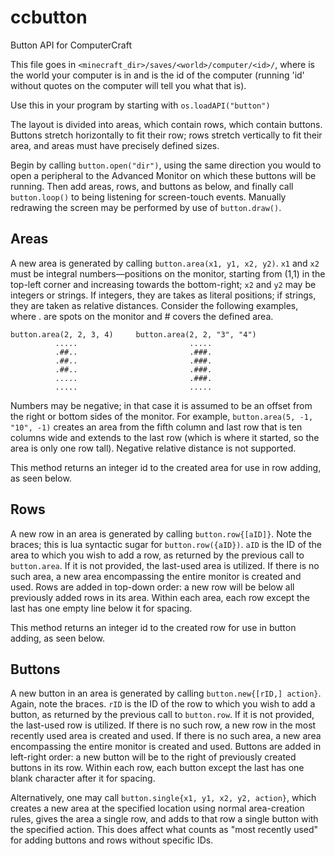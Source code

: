ccbutton
========

Button API for ComputerCraft

This file goes in `<minecraft_dir>/saves/<world>/computer/<id>/`, where <world>
is the world your computer is in and <id> is the id of the computer (running
'id' without quotes on the computer will tell you what that is).

Use this in your program by starting with `os.loadAPI("button")`

The layout is divided into areas, which contain rows, which contain buttons.
Buttons stretch horizontally to fit their row; rows stretch vertically to fit
their area, and areas must have precisely defined sizes.

Begin by calling `button.open("dir")`, using the same direction you would to
open a peripheral to the Advanced Monitor on which these buttons will be
running.  Then add areas, rows, and buttons as below, and finally call
`button.loop()` to being listening for screen-touch events.  Manually redrawing
the screen may be performed by use of `button.draw()`.

Areas
-----
A new area is generated by calling `button.area(x1, y1, x2, y2)`.  `x1`
and `x2` must be integral numbers—positions on the monitor, starting from (1,1)
in the top-left corner and increasing towards the bottom-right; `x2` and `y2`
may be integers or strings.  If integers, they are takes as literal positions;
if strings, they are taken as relative distances.  Consider the following
examples, where . are spots on the monitor and # covers the defined area.

    button.area(2, 2, 3, 4)     button.area(2, 2, "3", "4")
              .....                         .....
              .##..                         .###.
              .##..                         .###.
              .##..                         .###.
              .....                         .###.
              .....                         .....

Numbers may be negative; in that case it is assumed to be an offset from the
right or bottom sides of the monitor.  For example, 
`button.area(5, -1, "10", -1)` creates an area from the fifth column and
last row that is ten columns wide and extends to the last row (which is where it
started, so the area is only one row tall).  Negative relative distance is not
supported.

This method returns an integer id to the created area for use in row adding, as
seen below.

Rows
----
A new row in an area is generated by calling `button.row{[aID]}`.  Note the
braces; this is lua syntactic sugar for `button.row({aID})`.  `aID` is the ID of
the area to which you wish to add a row, as returned by the previous call to
`button.area`.  If it is not provided, the last-used area is utilized.  If
there is no such area, a new area encompassing the entire monitor is created and
used.  Rows are added in top-down order: a new row will be below all previously
added rows in its area.  Within each area, each row except the last has one
empty line below it for spacing.

This method returns an integer id to the created row for use in button adding, 
as seen below.

Buttons
-------
A new button in an area is generated by calling `button.new{[rID,] action}`.
Again, note the braces.  `rID` is the ID of the row to which you wish to add a
button, as returned by the previous call to `button.row`.  If it is not
provided, the last-used row is utilized.  If there is no such row, a new row in
the most recently used area is created and used.  If there is no such area, a
new area encompassing the entire monitor is created and used.  Buttons are added
in left-right order: a new button will be to the right of previously created
buttons in its row.  Within each row, each button except the last has one 
blank character after it for spacing.

Alternatively, one may call `button.single{x1, y1, x2, y2, action}`, which
creates a new area at the specified location using normal area-creation rules,
gives the area a single row, and adds to that row a single button with the
specified action. This does affect what counts as "most recently used" for
adding buttons and rows without specific IDs.
